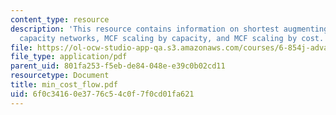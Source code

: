 ```yaml
---
content_type: resource
description: 'This resource contains information on shortest augmenting paths: unit
  capacity networks, MCF scaling by capacity, and MCF scaling by cost.'
file: https://ol-ocw-studio-app-qa.s3.amazonaws.com/courses/6-854j-advanced-algorithms-fall-2005/6f0c34160e3776c54c0f7f0cd01fa621_min_cost_flow.pdf
file_type: application/pdf
parent_uid: 801fa253-f5eb-de84-048e-e39c0b02cd11
resourcetype: Document
title: min_cost_flow.pdf
uid: 6f0c3416-0e37-76c5-4c0f-7f0cd01fa621
---
```

